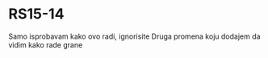 # RS15-14
Samo isprobavam kako ovo radi, ignorisite
Druga promena koju dodajem da vidim kako rade grane
